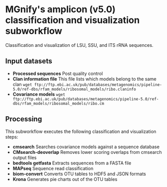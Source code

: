 # MGnify's amplicon (v5.0) classification and visualization subworkflow

Classification and visualization of LSU, SSU, and ITS rRNA sequences.

## Input datasets

- **Processed sequences** Post quality control
- **Clan information file** This file lists which models belong to the same clan `wget ftp://ftp.ebi.ac.uk/pub/databases/metagenomics/pipeline-5.0/ref-dbs/rfam_models/ribosomal_models/ribo.claninfo`
- **Covariance models** `wget ftp://ftp.ebi.ac.uk/pub/databases/metagenomics/pipeline-5.0/ref-dbs/rfam_models/ribosomal_models/ribo.cm`

## Processing

This subworkflow executes the following classification and visualization steps:

- **cmsearch** Searches covariance models against a sequence database
- **CMsearch-deoverlap** Removes lower scoring overlaps from cmsearch output files
- **bedtools getfasta**  Extracts sequences from a FASTA file
- **MAPseq** Sequence read classification
- **biom-convert** Converts OTU tables to HDF5 and JSON formats
- **Krona** Generates pie charts out of the OTU tables